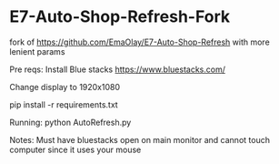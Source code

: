 # E7-Auto-Shop-Refresh-Fork
fork of https://github.com/EmaOlay/E7-Auto-Shop-Refresh with more lenient params

Pre reqs:
Install Blue stacks https://www.bluestacks.com/

Change display to 1920x1080

pip install -r requirements.txt

Running:
python AutoRefresh.py

Notes:
Must have bluestacks open on main monitor and cannot touch computer since it uses your mouse
